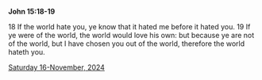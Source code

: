 **John 15:18-19**

18 If the world hate you, ye know that it hated me before it hated you. 19 If ye were of the world, the world would love his own: but because ye are not of the world, but I have chosen you out of the world, therefore the world hateth you.

[Saturday 16-November, 2024](https://getbible.net/kjv/John/15/18-19)
